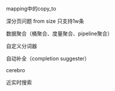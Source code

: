 mapping中的copy_to

深分页问题 from size 只支持1w条

数据聚合（桶聚合、度量聚合、pipeline聚合）

自定义分词器

自动补全（completion suggester）

cerebro

近实时搜索



